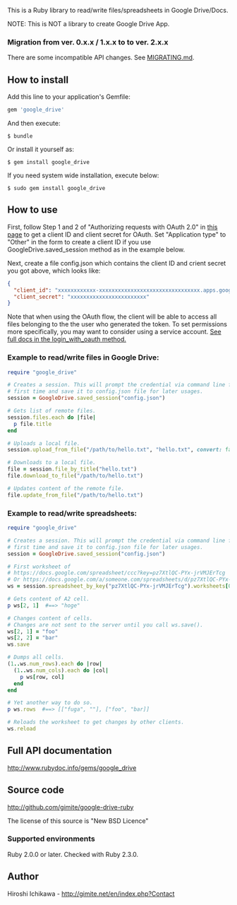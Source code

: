 This is a Ruby library to read/write files/spreadsheets in Google Drive/Docs.

NOTE: This is NOT a library to create Google Drive App.


### Migration from ver. 0.x.x / 1.x.x to to ver. 2.x.x

There are some incompatible API changes. See
[MIGRATING.md](https://github.com/gimite/google-drive-ruby/blob/master/MIGRATING.md).


## How to install

Add this line to your application's Gemfile:

```ruby
gem 'google_drive'
```

And then execute:

```
$ bundle
```

Or install it yourself as:

```
$ gem install google_drive
```

If you need system wide installation, execute below:

```
$ sudo gem install google_drive
```

## How to use

First, follow Step 1 and 2 of "Authorizing requests with OAuth 2.0" in [this
page](https://developers.google.com/drive/v3/web/about-auth) to get a client
ID and client secret for OAuth. Set "Application type" to "Other" in the form
to create a client ID if you use GoogleDrive.saved_session method as in the
example below.

Next, create a file config.json which contains the client ID and crient secret
you got above, which looks like:

```json
{
  "client_id": "xxxxxxxxxxxx-xxxxxxxxxxxxxxxxxxxxxxxxxxxxxxxx.apps.googleusercontent.com",
  "client_secret": "xxxxxxxxxxxxxxxxxxxxxxxx"
}
```

Note that when using the OAuth flow, the client will be able to access all files
belonging to the the user who generated the token. To set permissions more
specifically, you may want to consider using a service account.  [See full docs 
in the login_with_oauth method.](https://github.com/gimite/google-drive-ruby/blob/lib/google_drive.rb)

### Example to read/write files in Google Drive:

```ruby
require "google_drive"

# Creates a session. This will prompt the credential via command line for the
# first time and save it to config.json file for later usages.
session = GoogleDrive.saved_session("config.json")

# Gets list of remote files.
session.files.each do |file|
  p file.title
end

# Uploads a local file.
session.upload_from_file("/path/to/hello.txt", "hello.txt", convert: false)

# Downloads to a local file.
file = session.file_by_title("hello.txt")
file.download_to_file("/path/to/hello.txt")

# Updates content of the remote file.
file.update_from_file("/path/to/hello.txt")
```

### Example to read/write spreadsheets:

```ruby
require "google_drive"

# Creates a session. This will prompt the credential via command line for the
# first time and save it to config.json file for later usages.
session = GoogleDrive.saved_session("config.json")

# First worksheet of
# https://docs.google.com/spreadsheet/ccc?key=pz7XtlQC-PYx-jrVMJErTcg
# Or https://docs.google.com/a/someone.com/spreadsheets/d/pz7XtlQC-PYx-jrVMJErTcg/edit?usp=drive_web
ws = session.spreadsheet_by_key("pz7XtlQC-PYx-jrVMJErTcg").worksheets[0]

# Gets content of A2 cell.
p ws[2, 1]  #==> "hoge"

# Changes content of cells.
# Changes are not sent to the server until you call ws.save().
ws[2, 1] = "foo"
ws[2, 2] = "bar"
ws.save

# Dumps all cells.
(1..ws.num_rows).each do |row|
  (1..ws.num_cols).each do |col|
    p ws[row, col]
  end
end

# Yet another way to do so.
p ws.rows  #==> [["fuga", ""], ["foo", "bar]]

# Reloads the worksheet to get changes by other clients.
ws.reload
```

## Full API documentation

http://www.rubydoc.info/gems/google_drive

## Source code

http://github.com/gimite/google-drive-ruby

The license of this source is "New BSD Licence"

### Supported environments

Ruby 2.0.0 or later. Checked with Ruby 2.3.0.

## Author

Hiroshi Ichikawa - http://gimite.net/en/index.php?Contact
